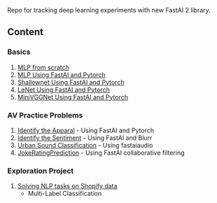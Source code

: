 Repo for tracking deep learning experiments with new FastAI 2 library.

## Content

### Basics
1) [MLP from scratch](./0_Basics/)
2) [MLP Using FastAI and Pytorch](./1_MLP/)
3) [Shallownet Using FastAI and Pytorch](./2_Shallownet/)
4) [LeNet Using FastAI and Pytorch](./3_LeNet/)
5) [MiniVGGNet Using FastAI and Pytorch](./4_MiniVggnet/)


### AV Practice Problems
1) [Identify the Apparal](./5_Apparel/) - Using FastAI and Pytorch
2) [Identify the Sentiment](./8_Identify_the_sentiments/) - Using FastAI and Blurr
3) [Urban Sound Classification](./9_Urban_Sound_Classification/) - Using fastaiaudio
4) [JokeRatingPrediction](./10_JokeRatingPrediction/) - Using FastAI collaborative filtering

### Exploration Project
1) [Solving NLP tasks on Shopify data](./7_Shopify/)
    - Multi-Label Classification